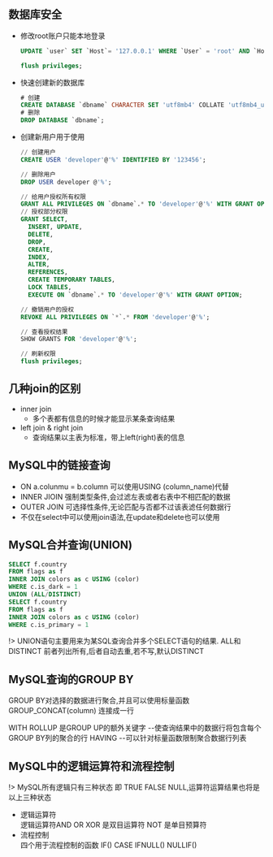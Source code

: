## 数据库安全

- 修改root账户只能本地登录

  ```sql
  UPDATE `user` SET `Host`= '127.0.0.1' WHERE `User` = 'root' AND `Host` = '%';
  
  flush privileges;
  ```

- 快速创建新的数据库
  ```sql
  # 创建
  CREATE DATABASE `dbname` CHARACTER SET 'utf8mb4' COLLATE 'utf8mb4_unicode_ci';
  # 删除
  DROP DATABASE `dbname`;
  ```

- 创建新用户用于使用

  ```sql
  // 创建用户
  CREATE USER 'developer'@'%' IDENTIFIED BY '123456';
  
  // 删除用户
  DROP USER developer @'%';
  
  // 给用户授权所有权限
  GRANT ALL PRIVILEGES ON `dbname`.* TO 'developer'@'%' WITH GRANT OPTION;
  // 授权部分权限
  GRANT SELECT,
  	INSERT, UPDATE,
  	DELETE,
  	DROP,
  	CREATE,
  	INDEX,
  	ALTER,
  	REFERENCES,
  	CREATE TEMPORARY TABLES,
  	LOCK TABLES,
  	EXECUTE ON `dbname`.* TO 'developer'@'%' WITH GRANT OPTION;
  
  // 撤销用户的授权
  REVOKE ALL PRIVILEGES ON `*`.* FROM 'developer'@'%';
  
  // 查看授权结果
  SHOW GRANTS FOR 'developer'@'%';
  
  // 刷新权限
  flush privileges;
  ```

## 几种join的区别
  - inner join  
    - 多个表都有信息的时候才能显示某条查询结果
  - left join & right join  
    - 查询结果以主表为标准，带上left(right)表的信息  

## MySQL中的链接查询

  - ON a.colunmu = b.column 可以使用USING (column_name)代替
  - INNER JIOIN 强制类型条件,会过滤左表或者右表中不相匹配的数据
  - OUTER JOIN 可选择性条件,无论匹配与否都不过该表滤任何数据行
  - 不仅在select中可以使用join语法,在update和delete也可以使用

## MySQL合并查询(UNION)

```sql
SELECT f.country
FROM flags as f
INNER JOIN colors as c USING (color)
WHERE c.is_dark = 1
UNION (ALL/DISTINCT)
SELECT f.country
FROM flags as f
INNER JOIN colors as c USING (color)
WHERE c.is_primary = 1
```
!> UNION语句主要用来为某SQL查询合并多个SELECT语句的结果. ALL和DISTINCT 前者列出所有,后者自动去重,若不写,默认DISTINCT

## MySQL查询的GROUP BY
GROUP BY对选择的数据进行聚合,并且可以使用标量函数
GROUP_CONCAT(column) 连接成一行

WITH ROLLUP 是GROUP UP的额外关键字
--使查询结果中的数据行将包含每个GROUP BY列的聚合的行
HAVING
--可以针对标量函数限制聚合数据行列表

## MySQL中的逻辑运算符和流程控制
!> MySQL所有逻辑只有三种状态 即 TRUE FALSE NULL,运算符运算结果也将是以上三种状态

- 逻辑运算符  
  逻辑运算符AND OR XOR 是双目运算符 NOT 是单目预算符
- 流程控制  
  四个用于流程控制的函数 IF() CASE IFNULL() NULLIF()
